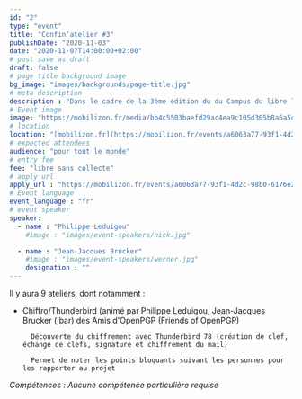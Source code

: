 ```yaml
---
id: "2"
type: "event"
title: "Confin’atelier #3"
publishDate: "2020-11-03"
date: "2020-11-07T14:00:00+02:00"
# post save as draft
draft: false
# page title background image
bg_image: "images/backgrounds/page-title.jpg"
# meta description
description : "Dans le cadre de la 3ème édition du du Campus du libre le Confin’atelier #3 aura lieu le samedi 7 novembre 2020, de 14h à 17h et en ligne !"
# Event image
image: "https://mobilizon.fr/media/bb4c5503baefd29ac4ea9c105d305b8a6a5c27aade1b5a7ef444fd4761802c05.png"
# location
location: "[mobilizon.fr](https://mobilizon.fr/events/a6063a77-93f1-4d2c-98b0-6176e2839633)"
# expected attendees
audience: "pour tout le monde"
# entry fee
fee: "libre sans collecte"
# apply url
apply_url : "https://mobilizon.fr/events/a6063a77-93f1-4d2c-98b0-6176e2839633/participate"
# Event language
event_language : "fr"
# event speaker
speaker:
  - name : "Philippe Leduigou"
    #image : "images/event-speakers/nick.jpg"

  - name : "Jean-Jacques Brucker"
    #image : "images/event-speakers/werner.jpg"
    designation : ""
---
```



Il y aura 9 ateliers, dont notamment : 

* Chiffro/Thunderbird (animé par Philippe Leduigou, Jean-Jacques Brucker (jbar) des Amis d'OpenPGP (Friends of OpenPGP)

        Découverte du chiffrement avec Thunderbird 78 (création de clef,  échange de clefs, signature et chiffrement du mail)

        Permet de noter les points bloquants suivant les personnes pour les rapporter au projet

*Compétences : Aucune compétence particulière requise*
